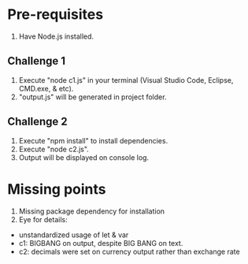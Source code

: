 # Pre-requisites

1. Have Node.js installed.

## Challenge 1

1. Execute "node c1.js" in your terminal (Visual Studio Code, Eclipse, CMD.exe, & etc).
2. "output.js" will be generated in project folder.

## Challenge 2

1. Execute "npm install" to install dependencies.
2. Execute "node c2.js".
3. Output will be displayed on console log.


# Missing points
1. Missing package dependency for installation
2. Eye for details: 
- unstandardized usage of let & var
- c1: BIGBANG on output, despite BIG BANG on text.
- c2: decimals were set on currency output rather than exchange rate
